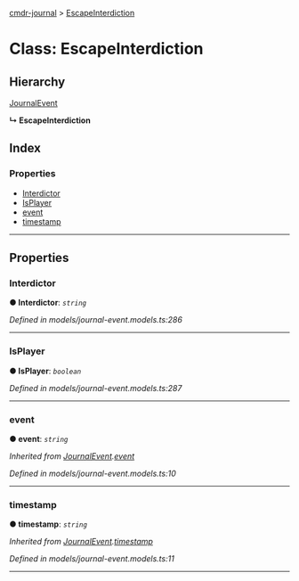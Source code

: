 [cmdr-journal](../README.md) > [EscapeInterdiction](../classes/escapeinterdiction.md)



# Class: EscapeInterdiction

## Hierarchy


 [JournalEvent](journalevent.md)

**↳ EscapeInterdiction**







## Index

### Properties

* [Interdictor](escapeinterdiction.md#interdictor)
* [IsPlayer](escapeinterdiction.md#isplayer)
* [event](escapeinterdiction.md#event)
* [timestamp](escapeinterdiction.md#timestamp)



---
## Properties
<a id="interdictor"></a>

###  Interdictor

**●  Interdictor**:  *`string`* 

*Defined in models/journal-event.models.ts:286*





___

<a id="isplayer"></a>

###  IsPlayer

**●  IsPlayer**:  *`boolean`* 

*Defined in models/journal-event.models.ts:287*





___

<a id="event"></a>

###  event

**●  event**:  *`string`* 

*Inherited from [JournalEvent](journalevent.md).[event](journalevent.md#event)*

*Defined in models/journal-event.models.ts:10*





___

<a id="timestamp"></a>

###  timestamp

**●  timestamp**:  *`string`* 

*Inherited from [JournalEvent](journalevent.md).[timestamp](journalevent.md#timestamp)*

*Defined in models/journal-event.models.ts:11*





___


